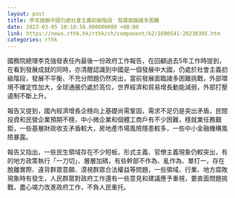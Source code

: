 ```yaml
---
layout: post
title: 李克強稱中國仍處社會主義初級階段　發展面臨諸多困難
date: 2023-03-05 10:10:58.000000000 +08:00
link: https://news.rthk.hk/rthk/ch/component/k2/1690541-20230305.htm
categories: rthk
---
```


國務院總理李克強發表任內最後一份政府工作報告，在回顧過去5年工作時提到，在看到發展成就的同時，亦清醒認識到中國是一個發展中大國，仍處於社會主義初級階段，發展不平衡、不充分問題仍然突出，當前發展面臨諸多困難挑戰，外部環境不確定性加大，全球通脹仍處於高位，世界經濟和貿易增長動能減弱，外部打壓遏制不斷上升。

報告又提到，國內經濟增長企穩向上基礎尚需鞏固，需求不足仍是突出矛盾，民間投資和民營企業預期不穩，中小微企業和個體工商戶有不少困難，穩就業任務艱鉅，一些基層財政收支矛盾較大，房地產市場風險隱患較多，一些中小金融機構風險暴露。

報告又指出，一些民生領域存在不少短板，形式主義、官僚主義現象仍較突出，有的地方政策執行「一刀切」、層層加碼，有些幹部不作為、亂作為、單打一，存在脫離實際、違背群眾意願、漠視群眾合法權益等問題，一些領域、行業、地方腐敗現象時有發生，人民群眾對政府工作還有一些意見和建議應予重視，要直面問題挑戰，盡心竭力改進政府工作，不負人民重托。
